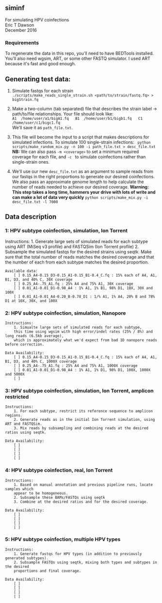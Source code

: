 siminf
------
For simulating HPV coinfections  
Eric T Dawson  
December 2016

### Requirements
To regenerate the data in this repo, you'll need to have BEDTools installed. You'll also need wgsim,
ART, or some other FASTQ simulator. I used ART because it's fast and good enough.


## Generating test data:
1. Simulate fastqs for each strain  
``./scripts/make_reads_single_strain.sh <path/to/strain/fastq.fq> > bigStrain.fq``  

2. Make a two-column (tab separated) file that describes the strain label -> path/to/file relationships.
Your file should look like:  
``
A1	/home/user/a1/bigA1.fq  
B1	/home/user/b1/bigb1.fq  
C1	/home/user/c1/bigc1.fq
``  
We'll save it as `path_file.txt`. 

3. This file will become the input to a script that makes descriptions for simulated infections. To simulate 100 single-strain infections:
`` python scripts/make_random_mix.py -n 100 -i path_file.txt > desc_file.txt``  
**NB:** We can also pass `-m <coverage>` to set a minimum required coverage for each file, and `-c ` to simulate coinfections rather than single-strain ones.

4. We'll use our new `desc_file.txt` as an argument to sample reads from our fastqs in the right proportions to generate our desired coinfections.
We also pass an approximate genome length to help calculate the number of reads needed to achieve our desired coverage.
**Warning: This step takes a long time, hammers your drive with lots of write and can make a lot of data very quickly**
``python scripts/make_mix.py -i desc_file.txt -l 7000 ``


## Data description
### 1: HPV subtype coinfection, simulation, Ion Torrent
   Instructions:
        1. Generate large sets of simulated reads for each subtype
        using ART (MiSeq v3 profile) and FASTQSim (Ion Torrent profile)
        2. Subsample the simulated fastqs for the desired strains using seqtk.
        Make sure that the total number of reads matches the desired coverage
        and that the number of each from each subtype matches the desired proportion.

    Available data:
        [ ] 0.15_A4-0.15_D3-0.15_A1-0.15_B1-0.4_C.fq : 15% each of A4, A1, B1, D3, and 40% C, 30X coverage
        [ ] 0.25_A4-.75_A1.fq : 25% A4 and 75% A1, 30X coverage
        [ ] 0.01_A1-0.01_D1-0.98_A4 : 1% A1, 1% B1, 98% D1, 10X, 30X and 100X
        [ ] 0.01_A1-0.01_A4-0.20_B-0.78_D1 : 1/% A1, 1% A4, 20% B and 78% D1 at 10X, 30X, and 100X
### 2: HPV subtype coinfection, simulation, Nanopore
    Instructions:
        1. Simualte large sets of simulated reads for each subtype,
        this time using wgsim with high error/indel rates (25% / 8%) and long reads (6.5kb average),
        which is approximately what we'd expect from bad 1D nanopore reads before correction.

    Data Availability:
        [ ] 0.15_A4-0.15_D3-0.15_A1-0.15_B1-0.4_C.fq : 15% each of A4, A1, B1, D3, and 40% C, 1000X coverage
        [ ] 0.25_A4-.75_A1.fq : 25% A4 and 75% A1, 1000X coverage
        [ ] 0.01_A1-0.01_D1-0.98_A4 : 1% A1, 1% D1, 98% D1, 100X, 1000X and 5000X
        [ ] 
### 3: HPV subtype coinfection, simulation, Ion Torrent, amplicon restricted
    Instructions:
        1. For each subtype, restrict its reference sequence to amplicon regions.
        2. Generate reads as in the initial Ion Torrent simulation, using ART and FASTQSim.
        3. Mix reads by subsampling and combining reads at the desired ratios using seqtk.

    Data Availability:
        [ ]
        [ ]
        [ ]
        [ ]
### 4: HPV subtype coinfection, real, Ion Torrent
    Instructions:
        1. Based on manual annotation and previous pipeline runs, locate samples which
        appear to be homogeneous.
        2. Subsample these BAMs/FASTQs using seqtk
        3. Combine at the desired ratios and for the desired coverage.

    Data Availability:
        [ ]
        [ ]
        [ ]
        [ ]
### 5: HPV subtype coinfection, multiple HPV types
    Instructions:
        1. Generate fastqs for HPV types (in addition to previously generated subtypes).
        2. Subsample FASTQs using seqtk, mixing both types and subtypes in the desired
        proportions and final coverage.

    Data Availability:
        [ ]
        [ ]
        [ ]
        [ ]
